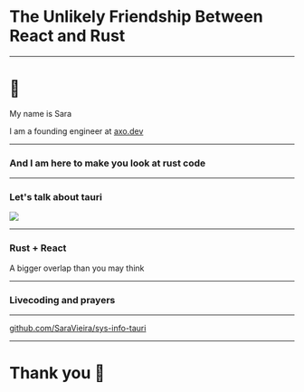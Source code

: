 # The Unlikely Friendship Between React and Rust

---

# 👋

My name is Sara

I am a founding engineer at [axo.dev](https://axo.dev)

---

### And I am here to make you look at rust code

---

### Let's talk about tauri

<img src="https://i.imgur.com/itO05re.png" style="max-width: 60vw"/>

---

### Rust + React

A bigger overlap than you may think

---

### Livecoding and prayers

---

[github.com/SaraVieira/sys-info-tauri](https://github.com/SaraVieira/sys-info-tauri)

---

# Thank you 🙌
